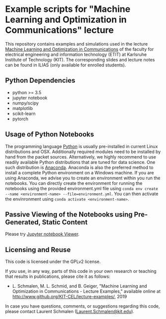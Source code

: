 Example scripts for "Machine Learning and Optimization in Communications" lecture
=================================================================================

This repository contains examples and simulations used in the lecture [Machine Learning and Optimization in Communications](http://www.cel.kit.edu/lehre_1669.php) of the faculty for electrical engineering and information technology (ETIT) at Karlsruhe Institute of Technology (KIT). The corresponding slides and lecture notes can be found in ILIAS (only available for enrolled students).


Python Dependencies
---------------------
- python >= 3.5
- jupyter notebook
- numpy/scipy
- matplotlib
- scikit-learn
- pytorch


Usage of Python Notebooks
-------------------------
The programming language [Python](http://www.python.org) is usually pre-installed in current Linux distributions and OSX. Additionally required modules need to be installed by hand from the packet sources. Alternatively, we highly recommend to use readily available Python distributions that are tuned for data science. One such distribution is [Anaconda](https://www.anaconda.com/). Anaconda is also the preferred method to install a complete Python environment on a Windows machine. If you are using Anaconda, we advise you to create an environment within you run the notebooks. You can directly create the environment for running the notebooks using the provided environment.yml file using `conda env create --name <environment-name> --file=environment.yml`. You can then activate the envinronment using `conda activate <environment-name>`.


Passive Viewing of the Notebooks using Pre-Generated, Static Content
--------------------------------------------------------------------
Please try [Jupyter notebook Viewer](https://nbviewer.jupyter.org/github/KIT-CEL/lecture-examples/tree/master/mloc/). 


Licensing and Reuse
-------------------

This code is licensed under the GPLv2 license. 

If you use, in any way, parts of this code in your own research or teaching that results in publications, please cite it as follows:<br>
* L. Schmalen, M. L. Schmid, and B. Geiger, "Machine Learning and Optimization in Communications - Lecture Examples," available online at http://www.github.org/KIT-CEL/lecture-examples/, 2019

In case you have questions, comments, or suggestions regarding this code, please contact Laurent Schmalen (Laurent.Schmalen@kit.edu).


